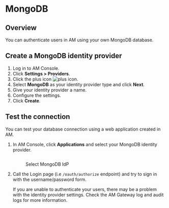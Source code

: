 # MongoDB

## Overview

You can authenticate users in AM using your own MongoDB database.

## Create a MongoDB identity provider

1. Log in to AM Console.
2. Click **Settings > Providers**.
3. Click the plus icon ![plus icon](https://docs.gravitee.io/images/icons/plus-icon.png).
4. Select **MongoDB** as your identity provider type and click **Next**.
5. Give your identity provider a name.
6. Configure the settings.
7. Click **Create**.

## Test the connection

You can test your database connection using a web application created in AM.

1.  In AM Console, click **Applications** and select your MongoDB identity provider.



    <figure><img src="https://docs.gravitee.io/images/am/current/graviteeio-am-userguide-social-idp-list.png" alt=""><figcaption><p>Select MongoDB IdP</p></figcaption></figure>
2.  Call the Login page (i.e `/oauth/authorize` endpoint) and try to sign in with the username/password form.

    If you are unable to authenticate your users, there may be a problem with the identity provider settings. Check the AM Gateway log and audit logs for more information.
